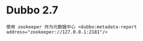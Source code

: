 # Dubbo 2.7


```$xslt
使用 zookeeper 作为元数据中心 <dubbo:metadata-report address="zookeeper://127.0.0.1:2181"/>
```
